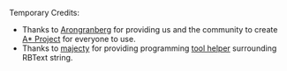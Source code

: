 Temporary Credits:

- Thanks to [Arongranberg](https://arongranberg.com/) for providing us and the community to create [A* Project](https://arongranberg.com/astar/) for everyone to use.
- Thanks to [majecty](https://github.com/majecty) for providing programming [tool helper](https://github.com/majecty/Unity3dRichTextHelper) surrounding RBText string.
